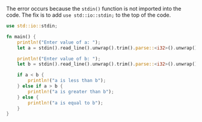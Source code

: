 The error occurs because the `stdin()` function is not imported into the code. The fix is to add `use std::io::stdin;` to the top of the code.

```rust
use std::io::stdin;

fn main() {
    println!("Enter value of a: ");
    let a = stdin().read_line().unwrap().trim().parse::<i32>().unwrap();

    println!("Enter value of b: ");
    let b = stdin().read_line().unwrap().trim().parse::<i32>().unwrap();

    if a < b {
        println!("a is less than b");
    } else if a > b {
        println!("a is greater than b");
    } else {
        println!("a is equal to b");
    }
}
```
